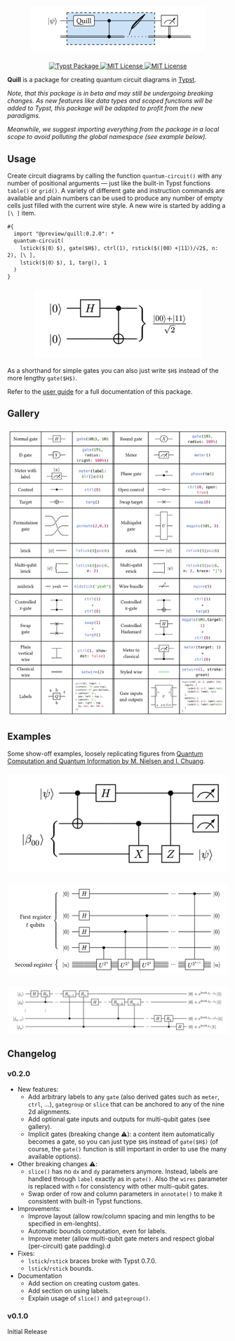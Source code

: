 <h1 align="center">
  <img alt="Quantum Circuit" src="docs/images/logo.svg" style="max-width: 100%; width: 300pt">
</h1>


<p align="center">
  <a href="https://github.com/Mc-Zen/quill/actions/workflows/run_tests.yml">
    <img alt="Typst Package" src="https://img.shields.io/badge/dynamic/toml?url=https%3A%2F%2Fraw.githubusercontent.com%2FMc-Zen%2Fquill%2Fmain%2Ftypst.toml&query=%24.package.version&prefix=v&logo=typst&label=Package&color=purple"/>
  </a>
  <a href="https://github.com/Mc-Zen/quill/blob/main/LICENSE">
    <img alt="MIT License" src="https://img.shields.io/badge/license-MIT-blue"/>
  </a>
  <a href="https://github.com/Mc-Zen/quill/actions/workflows/run_tests.yml">
    <img alt="MIT License" src="https://github.com/Mc-Zen/quill/actions/workflows/run_tests.yml/badge.svg"/>
  </a>
</p>

**Quill** is a package for creating quantum circuit diagrams in [Typst](https://typst.app/). 


_Note, that this package is in beta and may still be undergoing breaking changes. As new features like data types and scoped functions will be added to Typst, this package will be adapted to profit from the new paradigms._

_Meanwhile, we suggest importing everything from the package in a local scope to avoid polluting the global namespace (see example below)._


## Usage

Create circuit diagrams by calling the function `quantum-circuit()` with any number of positional arguments — just like the built-in Typst functions `table()` or `grid()`. A variety of different gate and instruction commands are available and plain numbers can be used to produce any number of empty cells just filled with the current wire style. A new wire is started by adding a `[\ ]` item. 

```typ
#{
  import "@preview/quill:0.2.0": *
  quantum-circuit(
    lstick($|0〉$), gate($H$), ctrl(1), rstick($(|00〉+|11〉)/√2$, n: 2), [\ ],
    lstick($|0〉$), 1, targ(), 1
  )
}
```
<h3 align="center">
  <img alt="Bell Circuit" src="docs/images/bell.svg">
</h3>

As a shorthand for simple gates you can also just write `$H$` instead of the more lengthy `gate($H$)`. 

Refer to the [user guide](docs/guide/quill-guide.pdf) for a full documentation of this package.

## Gallery

<h3 align="center">
  <img alt="Gallery" src="docs/images/gallery.svg" />
</h3>

## Examples

Some show-off examples, loosely replicating figures from [Quantum Computation and Quantum Information by M. Nielsen and I. Chuang](https://www.cambridge.org/highereducation/books/quantum-computation-and-quantum-information/01E10196D0A682A6AEFFEA52D53BE9AE#overview).

<h3 align="center">
  <img alt="Quantum teleportation circuit" src="docs/images/teleportation.svg">
</h3>
<h3 align="center">
  <img alt="Quantum circuit for phase estimation" src="docs/images/phase-estimation.svg">
</h3>
<h3 align="center">
  <img alt="Quantum fourier transformation circuit" src="docs/images/qft.svg">
</h3>


## Changelog


### v0.2.0
- New features:
  - Add arbitrary labels to any `gate` (also derived gates such as `meter`, `ctrl`, ...), `gategroup` or `slice` that can be anchored to any of the nine 2d alignments. 
  - Add optional gate inputs and outputs for multi-qubit gates (see gallery).
  - Implicit gates (breaking change ⚠️): a content item automatically becomes a gate, so you can just type `$H$` instead of `gate($H$)` (of course, the `gate()` function is still important in order to use the many available options). 
- Other breaking changes ⚠️: 
  - `slice()` has no `dx` and `dy` parameters anymore. Instead, labels are handled through `label` exactly as in `gate()`. Also the `wires` parameter is replaced with `n` for consistency with other multi-qubit gates. 
  - Swap order of row and column parameters in `annotate()` to make it consistent with built-in Typst functions. 
- Improvements: 
  - Improve layout (allow row/column spacing and min lengths to be specified in em-lenghts).
  - Automatic bounds computation, even for labels. 
  - Improve meter (allow multi-qubit gate meters and respect global (per-circuit) gate padding).d
- Fixes:
  - `lstick`/`rstick` braces broke with Typst 0.7.0.
  - `lstick`/`rstick` bounds.
- Documentation
  - Add section on creating custom gates. 
  - Add section on using labels. 
  - Explain usage of `slice()` and `gategroup()`.
  <!-- - Add Tips and tricks section -->

### v0.1.0

Initial Release